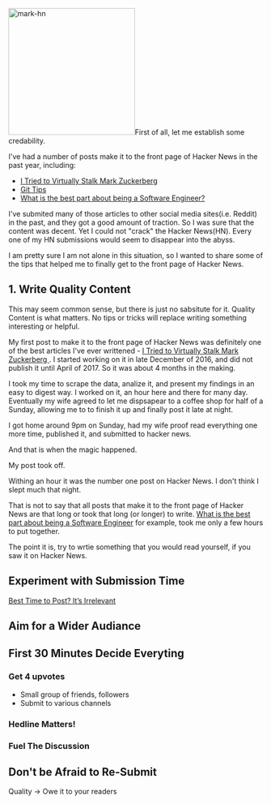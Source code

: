 <a href="http://www.alexkras.com/wp-content/uploads/mark-hn.png"><img src="http://www.alexkras.com/wp-content/uploads/mark-hn.png" alt="mark-hn" width="250" class="alignright wp-image-1185" /></a>First of all, let me establish some credability.

I've had a number of posts make it to the front page of Hacker News in the past year, including:

- [I Tried to Virtually Stalk Mark Zuckerberg ](https://news.ycombinator.com/item?id=11419800)
- [Git Tips](https://news.ycombinator.com/item?id=11532281)
- [What is the best part about being a Software Engineer?](https://news.ycombinator.com/item?id=11586779)

I've submited many of those articles to other social media sites(i.e. Reddit) in the past, and they got a good amount of traction. So I was sure that the content was decent. Yet I could not "crack" the Hacker News(HN). Every one of my HN submissions would seem to disappear into the abyss. 

I am pretty sure I am not alone in this situation, so I wanted to share some of the tips that helped me to finally get to the front page of Hacker News.

## 1. Write Quality Content

This may seem common sense, but there is just no sabsitute for it. Quality Content is what matters. No tips or tricks will replace writing something interesting or helpful.

My first post to make it to the front page of Hacker News was definitely one of the best articles I've ever writtened - [I Tried to Virtually Stalk Mark Zuckerberg ](http://www.alexkras.com/i-tried-to-virtually-stalk-mark-zuckerberg/). I started working on it in late December of 2016, and did not publish it until April of 2017. So it was about 4 months in the making.

I took my time to scrape the data, analize it, and present my findings in an easy to digest way. I worked on it, an hour here and there for many day. Eventually my wife agreed to let me dispsapear to a coffee shop for half of a Sunday, allowing me to to finish it up and finally post it late at night.

I got home around 9pm on Sunday, had my wife proof read everything one more time, published it, and submitted to hacker news.

And that is when the magic happened. 

My post took off.

Withing an hour it was the number one post on Hacker News. I don't think I slept much that night.

That is not to say that all posts that make it to the front page of Hacker News are that long or took that long (or longer) to write. [What is the best part about being a Software Engineer](http://www.alexkras.com/what-is-the-best-part-about-being-a-software-engineer/) for example, took me only a few hours to put together.

The point it is, try to wrtie something that you would read yourself, if you saw it on Hacker News.

## Experiment with Submission Time

[Best Time to Post? It’s Irrelevant](https://antontarasenko.com/2015/04/23/best-time-to-post-its-irrelevant/)
## Aim for a Wider Audiance

## First 30 Minutes Decide Everyting

### Get 4 upvotes
- Small group of friends, followers
- Submit to various channels

### Hedline Matters!

### Fuel The Discussion

## Don't be Afraid to Re-Submit
Quality -> Owe it to your readers